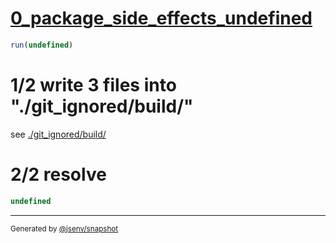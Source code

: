 # [0_package_side_effects_undefined](../../update_package_side_effects.test.mjs#L40)

```js
run(undefined)
```

# 1/2 write 3 files into "./git_ignored/build/"

see [./git_ignored/build/](./git_ignored/build/)

# 2/2 resolve

```js
undefined
```

---

<sub>
  Generated by <a href="https://github.com/jsenv/core/tree/main/packages/independent/snapshot">@jsenv/snapshot</a>
</sub>
